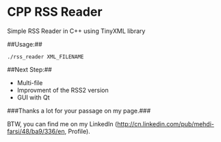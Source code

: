 CPP RSS Reader
==============

Simple RSS Reader in C++ using TinyXML library

##Usage:##

```./rss_reader XML_FILENAME```

##Next Step:##

- Multi-file
- Improvment of the RSS2 version
- GUI with Qt

###Thanks a lot for your passage on my page.###

BTW, you can find me on my LinkedIn (http://cn.linkedin.com/pub/mehdi-farsi/48/ba9/336/en, Profile).



